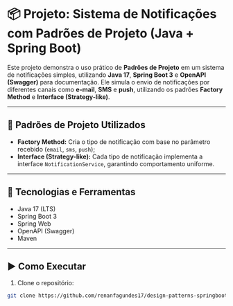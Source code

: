 # 📦 Projeto: Sistema de Notificações com Padrões de Projeto (Java + Spring Boot)

Este projeto demonstra o uso prático de **Padrões de Projeto** em um sistema de notificações simples, utilizando **Java 17**, **Spring Boot 3** e **OpenAPI (Swagger)** para documentação. Ele simula o envio de notificações por diferentes canais como **e-mail**, **SMS** e **push**, utilizando os padrões **Factory Method** e **Interface (Strategy-like)**.

---

## 🧠 Padrões de Projeto Utilizados

- **Factory Method:** Cria o tipo de notificação com base no parâmetro recebido (`email`, `sms`, `push`);
- **Interface (Strategy-like):** Cada tipo de notificação implementa a interface `NotificationService`, garantindo comportamento uniforme.

---

## 🚀 Tecnologias e Ferramentas

- Java 17 (LTS)
- Spring Boot 3
- Spring Web
- OpenAPI (Swagger)
- Maven

---

## ▶️ Como Executar

1. Clone o repositório:
```bash
git clone https://github.com/renanfagundes17/design-patterns-springboot.git

